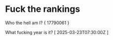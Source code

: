 # Fuck the rankings

Who the hell am I?
{ 17790061 }

What fucking year is it?
[ 2025-03-23T07:30:00Z ]
